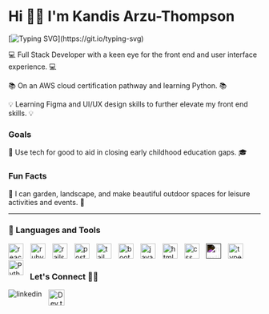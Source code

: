 # Hi 👋🏽 I'm Kandis Arzu-Thompson

[![Typing SVG](https://readme-typing-svg.demolab.com/?lines=Full+Stack+Developer;Front+End+Developer;Early+Education+Enthusiast;Health+and+Wellness+Coach;)](https://git.io/typing-svg)

💻 Full Stack Developer with a keen eye for the front end and user interface experience. 💻

📚 On an AWS cloud certification pathway and learning Python. 📚 

💡 Learning Figma and UI/UX design skills to further elevate my front end skills. 💡

### Goals
📝 Use tech for good to aid in closing early childhood education gaps. 🎓   

### Fun Facts
🌹 I can garden, landscape, and make beautiful outdoor spaces for leisure activities and events. 🌹

---

### 🧰 Languages and Tools
<div>
<img src="https://cdn.jsdelivr.net/gh/devicons/devicon/icons/react/react-original-wordmark.svg" alt="react" width="30px" style="padding-right:10px;"/>
<img src="https://cdn.jsdelivr.net/gh/devicons/devicon/icons/ruby/ruby-plain.svg" alt="ruby" width="30px" style="padding-right:10px;"/>      
<img src="https://cdn.jsdelivr.net/gh/devicons/devicon/icons/rails/rails-plain-wordmark.svg" alt="rails" width="30px" style="padding-right:10px;" />
<img src="https://cdn.jsdelivr.net/gh/devicons/devicon/icons/postgresql/postgresql-original-wordmark.svg" alt="postgresql" width="30px" style="padding-right:10px;" />
<img src="https://cdn.jsdelivr.net/gh/devicons/devicon/icons/tailwindcss/tailwindcss-plain.svg" alt="tailwind" width="30px" style="padding-right:10px;"/>
<img src="https://cdn.jsdelivr.net/gh/devicons/devicon/icons/bootstrap/bootstrap-original.svg" alt="bootstrap" width="30px" style="padding-right:10px;" />
<img src="https://cdn.jsdelivr.net/gh/devicons/devicon/icons/javascript/javascript-plain.svg" alt="javascript" width="30px" style="padding-right:10px;"/>
<img src="https://cdn.jsdelivr.net/gh/devicons/devicon/icons/html5/html5-original-wordmark.svg" alt="html" width="30px" style="padding-right:10px;"/>
<img src="https://cdn.jsdelivr.net/gh/devicons/devicon/icons/css3/css3-original-wordmark.svg" alt="css" width="30px" style="padding-right:10px;" />
<img src="https://cdn.jsdelivr.net/gh/devicons/devicon/icons/nextjs/nextjs-original.svg" alt="nextjs" width="30px" style="padding-right:10px; filter: invert(1);" />
<img src="https://cdn.jsdelivr.net/gh/devicons/devicon/icons/typescript/typescript-original.svg" alt="typescript" width="30px" style="padding-right:10px;"/>        
<img align="left" alt="Python" width="30px" style="padding-right:10px;" src="https://cdn.jsdelivr.net/gh/devicons/devicon/icons/python/python-plain.svg" />
</div>

### Let's Connect 🖖🏽 
<p align="center">
  <a href="https://www.linkedin.com/in/kandis-arzu-thompson/"><img style="padding-right:10px;" align="left" alt="linkedin" src="https://img.shields.io/badge/linkedin-%230077B5.svg?&style=for-the-badge&logo=linkedin&logoColor=white"/></a>  
  <a href="https://dev.to/kandis"><img width="32px" style="padding-right:10px;" align="left" alt="Dev.to" src="https://i.imgur.com/mVm29vK.png"></a>
</p>